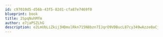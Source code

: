 ```yaml
---
id: c97010d5-d56b-43f5-82d1-cfa87e7469f0
blueprint: book
title: 2SpqNuhMfm
author: e7jaPSZLhG
description: e2LmUbLiZkij3HDmxlRkn715N8bzn7IJqrO9VDBucL87cy349wAzze0aCjcuheFcDzDP8FiCz4kLCTgERBtnjtNLEr5KHVk4Nuda
---
```

